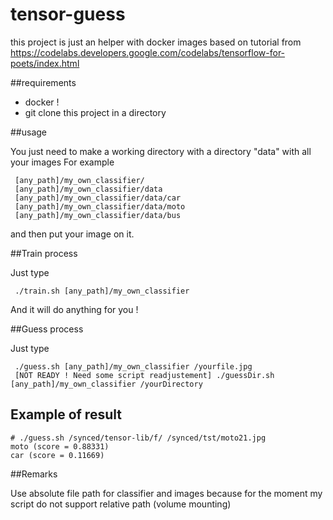 # tensor-guess

this project is just an helper with docker images based on tutorial from https://codelabs.developers.google.com/codelabs/tensorflow-for-poets/index.html

##requirements

* docker !
* git clone this project in a directory

##usage 

You just need to make a working directory with a directory "data" with all your images
For example
```
 [any_path]/my_own_classifier/
 [any_path]/my_own_classifier/data
 [any_path]/my_own_classifier/data/car
 [any_path]/my_own_classifier/data/moto
 [any_path]/my_own_classifier/data/bus
```
 and then put your image on it.

##Train process
 
Just type
```
 ./train.sh [any_path]/my_own_classifier
``` 
And it will do anything for you !

##Guess process

Just type
```
 ./guess.sh [any_path]/my_own_classifier /yourfile.jpg
 [NOT READY ! Need some script readjustement] ./guessDir.sh [any_path]/my_own_classifier /yourDirectory
```

## Example of result
```
# ./guess.sh /synced/tensor-lib/f/ /synced/tst/moto21.jpg
moto (score = 0.88331)
car (score = 0.11669)
```


##Remarks 

Use absolute file path for classifier and images because for the moment my script do not support relative path (volume mounting)
